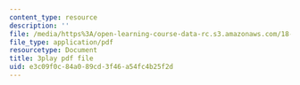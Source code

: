 ```yaml
---
content_type: resource
description: ''
file: /media/https%3A/open-learning-course-data-rc.s3.amazonaws.com/18-031-system-functions-and-the-laplace-transform-spring-2019/e3c09f0c84a089cd3f46a54fc4b25f2d_5HfMEUO9vlY.pdf
file_type: application/pdf
resourcetype: Document
title: 3play pdf file
uid: e3c09f0c-84a0-89cd-3f46-a54fc4b25f2d
---
```

